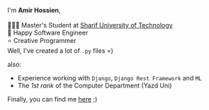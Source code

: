 I'm **Amir Hossien**,</br>
</br>
👨🏻‍🎓 Master's Student at [Sharif University of Technology](http://www.sharif.edu/)</br>
🍭 Happy Software Engineer</br>
⭐ Creative Programmer</br>
Well, I've created a lot of `.py` files =)</br>

also:</br>
- Experience working with `Django`, `Django Rest Framework` and `ML`</br>
- The *1st rank* of the Computer Department (Yazd Uni)</br>

Finally, you can find me [here](https://www.linkedin.com/in/amirhossein-hasanzadeh/) ;)</br>

<!---
amirhossein-sg/amirhossein-sg is a ✨ special ✨ repository because its `README.md` (this file) appears on your GitHub profile.
You can click the Preview link to take a look at your changes.
--->
